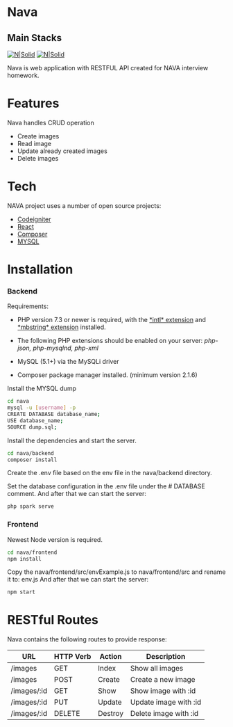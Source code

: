 # Nava
## Main Stacks

[![N|Solid](http://www.ahmetd.com/works/ci/ci-new-logo-04-02.jpg)](https://codeigniter.com/user_guide/intro/index.html)
[![N|Solid](https://camo.githubusercontent.com/a492d6882b7e8703c681f48e72176860187c8fe9158f23f7a3707cb48bda4a32/68747470733a2f2f626c6f672d6173736574732e726973696e67737461636b2e636f6d2f323031362f4a616e2f72656163745f626573745f7072616374696365732d313435333231313134363734382e706e67)](https://reactjs.org/)


Nava is web application with RESTFUL API created for NAVA interview homework.


# Features
Nava handles CRUD operation
- Create images
- Read image
- Update already created images
- Delete images

# Tech

NAVA project uses a number of open source projects:

- [Codeigniter]
- [React]
- [Composer]
- [MYSQL]


# Installation

### Backend
Requirements:
 - PHP version 7.3 or newer is required, with the [\*intl\* extension] and [\*mbstring\* extension] installed.
 - The following PHP extensions should be enabled on your server: *php-json, php-mysqlnd, php-xml*
 - MySQL (5.1+) via the MySQLi driver

 - Composer package manager installed. (minimum version 2.1.6)

Install the MYSQL dump
```sh
cd nava
mysql -u [username] -p
CREATE DATABASE database_name;
USE database_name;
SOURCE dump.sql;
```

Install the dependencies and start the server.
```sh
cd nava/backend
composer install
```
Create the .env file based on the env file in the nava/backend directory.

Set the database configuration in the .env file under the # DATABASE comment.
And after that we can start the server:
```sh
php spark serve
```

### Frontend

Newest Node version is required.

```sh
cd nava/frontend
npm install
```
Copy the nava/frontend/src/envExample.js to nava/frontend/src and rename it to: env.js
And after that we can start the server:
```sh
npm start
```
# RESTful Routes

Nava contains the following routes to provide response:

| URL | HTTP Verb |  Action |  Description
| ------ | ------ | ------ |------ |
| /images | GET  | Index | Show all images
| /images | POST  | Create | Create a new image
| /images/:id | GET | Show | Show image with :id
| /images/:id | PUT  | Update |  Update image with :id
| /images/:id | DELETE  | Destroy |  Delete image with :id


[//]: # (These are reference links used in the body of this note and get stripped out when the markdown processor does its job. There is no need to format nicely because it shouldn't be seen. Thanks SO - http://stackoverflow.com/questions/4823468/store-comments-in-markdown-syntax)

   [MYSQL]: <https://www.mysql.com/>
   [React]: <https://reactjs.org/>
   [Codeigniter]: <https://codeigniter.com/>
   [Composer]: <https://getcomposer.org/>
   [\*intl\* extension]: <https://www.php.net/manual/en/intl.requirements.php>
   [\*mbstring\* extension]: <https://www.php.net/manual/en/mbstring.requirements.php>
